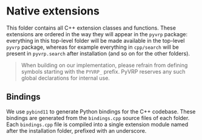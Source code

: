 # Native extensions

This folder contains all C++ extension classes and functions. These extensions
are ordered in the way they will appear in the `pyvrp` package: everything in
this top-level folder will be made available in the top-level `pyvrp` package,
whereas for example everything in `cpp/search` will be present in 
`pyvrp.search` after installation (and so on for the other folders).

> When building on our implementation, please refrain from defining symbols 
> starting with the `PYVRP_` prefix. PyVRP reserves any such global declarations
> for internal use.

## Bindings

We use `pybind11` to generate Python bindings for the C++ codebase. These
bindings are generated from the `bindings.cpp` source files of each folder. 
Each `bindings.cpp` file is compiled into a single extension module named after
the installation folder, prefixed with an underscore.
